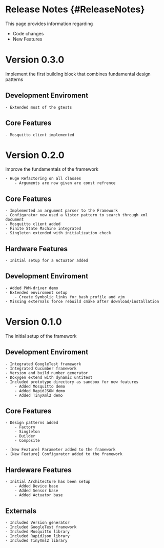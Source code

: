 Release Notes {#ReleaseNotes}
============

This page provides information regarding 
- Code changes
- New Features

# Version 0.3.0
Implement the first building block that combines fundamental design patterns
	
## Development Enviroment
	- Extended most of the gtests

## Core Features
	- Mosquitto client implemented

# Version 0.2.0
Improve the fundamentals of the framework

	- Huge Refactoring on all classes
		- Arguments are now given are const refrence

## Core Features
	- Implemented an argument parser to the Framework
	- Configurator now used a Vistor pattern to search through xml document
	- Mosquitto client added
	- Finite State Machine integrated
	- Singleton extended with initialization check

## Hardware Features
	- Initial setup for a Actuator added

## Development Enviroment
	- Added PWM-driver demo
	- Extended enviroment setup
		- Create Symbolic links for bash_profile and vim
	- Missing externals force rebuild cmake after download/installation
	
# Version 0.1.0
The initial setup of the framework 

## Development Enviroment
	- Integrated GoogleTest framework
	- Integrated Cucumber framework
	- Version and build number generator
	- Doxygen extend with dynamic untitest
	- Included prototype directory as sandbox for new features
		- Added Mosquitto demo
		- Added RapidJSON demo
		- Added TinyXml2 demo

## Core Features
	- Design patterns added
		- Factory
		- Singleton
		- Builder
		- Composite
	
	- [New Feature] Parameter added to the framework
	- [New Feature] Configurator added to the framework

## Hardeware Features
	- Initial Architecture has been setup
		- Added Device base
		- Added Sensor base
		- Added Actuator base

## Externals
	- Included Version generator
	- Included GoogleTest framework
	- Included Mosquitto library
	- Included RapidJson library
	- Included TinyXml2 library

